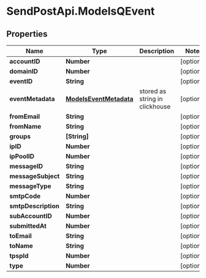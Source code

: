 # SendPostApi.ModelsQEvent

## Properties
Name | Type | Description | Notes
------------ | ------------- | ------------- | -------------
**accountID** | **Number** |  | [optional] 
**domainID** | **Number** |  | [optional] 
**eventID** | **String** |  | [optional] 
**eventMetadata** | [**ModelsEventMetadata**](ModelsEventMetadata.md) | stored as string in clickhouse | [optional] 
**fromEmail** | **String** |  | [optional] 
**fromName** | **String** |  | [optional] 
**groups** | **[String]** |  | [optional] 
**ipID** | **Number** |  | [optional] 
**ipPoolID** | **Number** |  | [optional] 
**messageID** | **String** |  | [optional] 
**messageSubject** | **String** |  | [optional] 
**messageType** | **String** |  | [optional] 
**smtpCode** | **Number** |  | [optional] 
**smtpDescription** | **String** |  | [optional] 
**subAccountID** | **Number** |  | [optional] 
**submittedAt** | **Number** |  | [optional] 
**toEmail** | **String** |  | [optional] 
**toName** | **String** |  | [optional] 
**tpspId** | **Number** |  | [optional] 
**type** | **Number** |  | [optional] 


